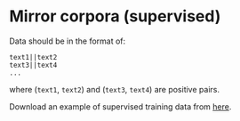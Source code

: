 # Mirror corpora (supervised)

Data should be in the format of:
```
text1||text2
text3||text4
...
```
where (`text1`, `text2`) and (`text3`, `text4`) are positive pairs.

Download an example of supervised training data from [here](https://www.dropbox.com/s/5xsmqptxuxi4ff0/amazon_qa_pairs_1172000.txt?dl=0).
